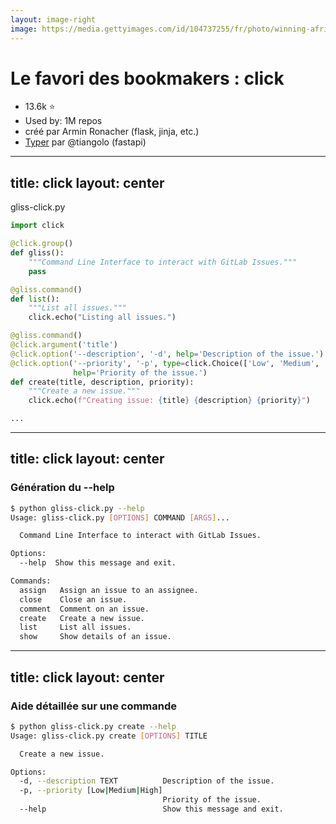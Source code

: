 ```yaml
---
layout: image-right
image: https://media.gettyimages.com/id/104737255/fr/photo/winning-african-american-boxer-in-boxing-ring.jpg?s=612x612&w=0&k=20&c=2SWGnVhZz_ftKM27-kQmnzFuccwZ2NIOPCJb8OtWvz0=
---
```


# Le favori des bookmakers : **click**

<v-clicks>

- 13.6k ⭐
- Used by: 1M repos
- créé par Armin Ronacher (flask, jinja, etc.)
- [Typer](https://typer.tiangolo.com) par @tiangolo (fastapi)

</v-clicks>

---
title: click
layout: center
---

gliss-click.py
```python {4-6,9-11,18-20|1,3,8,13-17|3-6|8-11|13-20}
import click

@click.group()
def gliss():
    """Command Line Interface to interact with GitLab Issues."""
    pass

@gliss.command()
def list():
    """List all issues."""
    click.echo("Listing all issues.")

@gliss.command()
@click.argument('title')
@click.option('--description', '-d', help='Description of the issue.')
@click.option('--priority', '-p', type=click.Choice(['Low', 'Medium', 'High']), default='Low',
              help='Priority of the issue.')
def create(title, description, priority):
    """Create a new issue."""
    click.echo(f"Creating issue: {title} {description} {priority}")

...

```

---
title: click
layout: center
---

### Génération du --help 
```sh
$ python gliss-click.py --help 
Usage: gliss-click.py [OPTIONS] COMMAND [ARGS]...

  Command Line Interface to interact with GitLab Issues.

Options:
  --help  Show this message and exit.

Commands:
  assign   Assign an issue to an assignee.
  close    Close an issue.
  comment  Comment on an issue.
  create   Create a new issue.
  list     List all issues.
  show     Show details of an issue.
```

---
title: click
layout: center
---

### Aide détaillée sur une commande
```sh
$ python gliss-click.py create --help
Usage: gliss-click.py create [OPTIONS] TITLE

  Create a new issue.

Options:
  -d, --description TEXT          Description of the issue.
  -p, --priority [Low|Medium|High]
                                  Priority of the issue.
  --help                          Show this message and exit.
```
